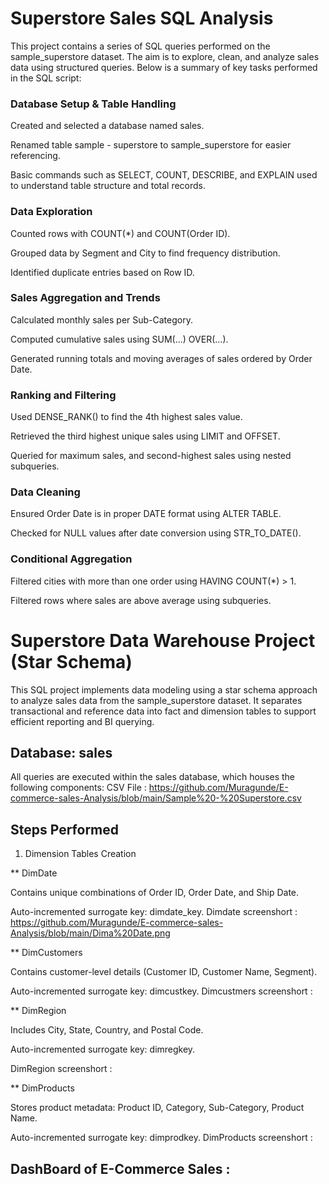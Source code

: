 # Superstore Sales SQL Analysis
This project contains a series of SQL queries performed on the sample_superstore dataset. The aim is to explore, clean, and analyze sales data using structured queries. Below is a summary of key tasks performed in the SQL script:

### Database Setup & Table Handling
Created and selected a database named sales.

Renamed table sample - superstore to sample_superstore for easier referencing.

Basic commands such as SELECT, COUNT, DESCRIBE, and EXPLAIN used to understand table structure and total records.

### Data Exploration
Counted rows with COUNT(*) and COUNT(Order ID).

Grouped data by Segment and City to find frequency distribution.

Identified duplicate entries based on Row ID.

### Sales Aggregation and Trends
Calculated monthly sales per Sub-Category.

Computed cumulative sales using SUM(...) OVER(...).

Generated running totals and moving averages of sales ordered by Order Date.

### Ranking and Filtering
Used DENSE_RANK() to find the 4th highest sales value.

Retrieved the third highest unique sales using LIMIT and OFFSET.

Queried for maximum sales, and second-highest sales using nested subqueries.

### Data Cleaning
Ensured Order Date is in proper DATE format using ALTER TABLE.

Checked for NULL values after date conversion using STR_TO_DATE().

### Conditional Aggregation
Filtered cities with more than one order using HAVING COUNT(*) > 1.

Filtered rows where sales are above average using subqueries.


# Superstore Data Warehouse Project (Star Schema)
This SQL project implements data modeling using a star schema approach to analyze sales data from the sample_superstore dataset. It separates transactional and reference data into fact and dimension tables to support efficient reporting and BI querying.

## Database: sales
All queries are executed within the sales database, which houses the following components:
CSV File : https://github.com/Muragunde/E-commerce-sales-Analysis/blob/main/Sample%20-%20Superstore.csv

## Steps Performed
1. Dimension Tables Creation

** DimDate

Contains unique combinations of Order ID, Order Date, and Ship Date.

Auto-incremented surrogate key: dimdate_key.
Dimdate screenshort : https://github.com/Muragunde/E-commerce-sales-Analysis/blob/main/Dima%20Date.png

** DimCustomers

Contains customer-level details (Customer ID, Customer Name, Segment).

Auto-incremented surrogate key: dimcustkey.
Dimcustmers screenshort :

** DimRegion

Includes City, State, Country, and Postal Code.

Auto-incremented surrogate key: dimregkey.

DimRegion screenshort : 

** DimProducts

Stores product metadata: Product ID, Category, Sub-Category, Product Name.

Auto-incremented surrogate key: dimprodkey.
DimProducts screenshort : 


## DashBoard of E-Commerce Sales :
